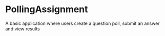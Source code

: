 # PollingAssignment
A basic application where users create a question poll, submit an answer and view results
